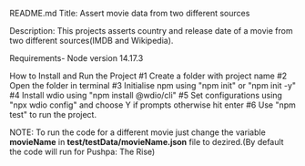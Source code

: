 README.md
Title: Assert movie data from two different sources

Description: This projects asserts country and release date of a movie from two different sources(IMDB and Wikipedia).

Requirements- Node version 14.17.3

How to Install and Run the Project 
#1 Create a folder with project name 
#2 Open the folder in terminal 
#3 Initialise npm using "npm init" or "npm init -y" 
#4 Install wdio using "npm install @wdio/cli" 
#5 Set configurations using "npx wdio config" and choose Y if prompts otherwise hit enter 
#6 Use "npm test" to run the project.

NOTE: To run the code for a different movie just change the variable **movieName** in **test/testData/movieName.json** file to dezired.(By default the code will run for Pushpa: The Rise)
